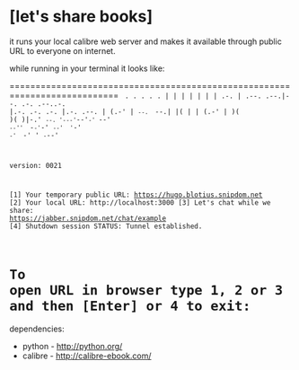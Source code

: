 [let's share books]
===================

it runs your local calibre web server and makes it available through public URL to everyone on internet.

while running in your terminal it looks like:


===========================================================================
<code>
.        .             .                   .              .
|       _|_ |          |                   |              |
|    .-. |   .--.  .--.|--. .-.  .--..-.   |.-.  .-.  .-. |.-. .--.
|   (.-' |   `--.  `--.|  |(   | |  (.-'   |   )(   )(   )|-.' `--.
'---'`--'`-' `--'  `--''  `-`-'`-'   `--'  '`-'  `-'  `-' '  `-`--'

version: 0021

[1] Your temporary public URL: https://hugo.blotius.snipdom.net
[2] Your local URL: http://localhost:3000
[3] Let's chat while we share: https://jabber.snipdom.net/chat/example
[4] Shutdown session
STATUS: Tunnel established.

To open URL in browser type 1, 2 or 3 and then [Enter] or 4 to exit:
</code>
===========================================================================



dependencies:
 * python - http://python.org/
 * calibre - http://calibre-ebook.com/ 


